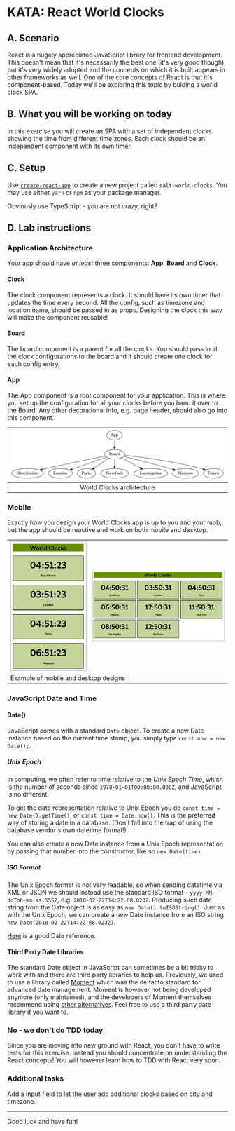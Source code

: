 
# KATA: React World Clocks

## A. Scenario

React is a hugely appreciated JavaScript library for frontend development. This doesn't mean that it's necessarily the best one (it's very good though), but it's very widely adopted and the concepts on which it is built appears in other frameworks as well. One of the core concepts of React is that it's component-based. Today we'll be exploring this topic by bulding a world clock SPA.

## B. What you will be working on today

In this exercise you will create an SPA with a set of independent clocks showing the time from different time zones.
Each clock should be an independent component with its own timer.

## C. Setup

Use [`create-react-app`](https://reactjs.org/docs/create-a-new-react-app.html#create-react-app) to create a new project called `salt-world-clocks`. You may use either `yarn` or `npm` as your package manager.

Obviously use TypeScript - you are not crazy, right?

## D. Lab instructions

### Application Architecture

Your app should have _at least_ three components: **App**, **Board** and **Clock**.

#### Clock

The clock component represents a clock. It should have its own timer that updates the time every second. All the config, such as timezone and location name, should be passed in as props. Designing the clock this way will make the component reusable!

#### Board

The board component is a parent for all the clocks. You should pass in all the clock configurations to the board and it should create one clock for each config entry.

#### App

The App component is a root component for your application. This is where you set up the configuration for all your clocks before you hand it over to the Board. Any other decorational info, e.g. page header, should also go into this component.

| ![World Clocks](worldclocks.png) |
| :------------------------------: |
|    World Clocks architecture     |

### Mobile

Exactly how you design your World Clocks app is up to you and your mob, but the app should be reactive and work on both mobile and desktop.

<table>
  <tr>
    <td><img src="worldclocks-mobile.png"></td>
    <td><img src="worldclocks-desktop.png"></td>
  </tr>
  <tr>
    <td colspan="2">Example of mobile and desktop designs</td>
  </tr>
</table>

### JavaScript Date and Time

#### Date()

JavaScript comes with a standard `Date` object. To create a new Date instance based on the current time stamp, you simply type `const now = new Date();`.

##### Unix Epoch

In computing, we often refer to time relative to the _Unix Epoch Time_, which is the number of seconds since `1970-01-01T00:00:00.000Z`, and JavaScript is no different.

To get the date representation relative to Unix Epoch you do `const time = new Date().getTime()`, or `const time = Date.now()`.
This is the preferred way of storing a date in a database. (Don't fall into the trap of using the database vendor's own datetime format!)

You can also create a new Date instance from a Unix Epoch representation by passing that number into the constructor, like so `new Date(time)`.

##### ISO Format

The Unix Epoch format is not very readable, so when sending datetime via XML or JSON we should instead use the standard ISO format - `yyyy-MM-ddThh-mm-ss.SSSZ`, e.g. `2018-02-22T14:22.08.023Z`.
Producing such date string from the Date object is as easy as `new Date().toISOString()`.
Just as with the Unix Epoch, we can create a new Date instance from an ISO string `new Date(2018-02-22T14:22.08.023Z)`.

[Here](https://www.w3schools.com/jsref/jsref_obj_date.asp) is a good Date reference.

#### Third Party Date Libraries

The standard Date object in JavaScript can sometimes be a bit tricky to work with and there are third party libraries to help us. Previously, we used to use a library called [Moment](https://momentjs.com/) which was the de facto standard for advanced date management. Moment is however not being developed anymore (only maintained), and the developers of Moment themselves recommend using [other alternatives](https://momentjs.com/docs/#/-project-status/recommendations/). Feel free to use a third party date library if you want to.

### No - we don't do TDD today

Since you are moving into new ground with React, you don't have to write tests for this exercise. Instead you should concentrate on understanding the React concepts! You will however learn how to TDD with React very soon.

### Additional tasks

Add a input field to let the user add additional clocks based on city and timezone.

---

Good luck and have fun!
